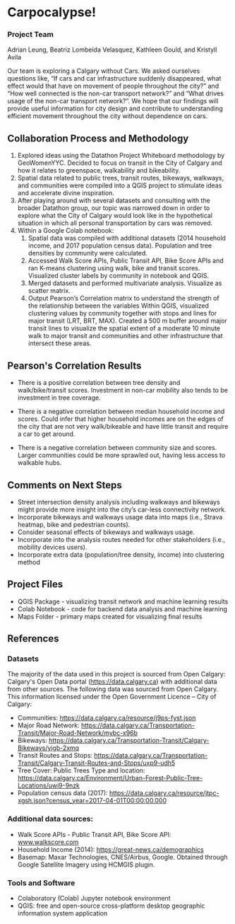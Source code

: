 # Carpocalypse!

### Project Team
Adrian Leung, Beatriz Lombeida Velasquez, Kathleen Gould, and Kristyll Avila 

Our team is exploring a Calgary without Cars. 
We asked ourselves questions like, “If cars and car infrastructure suddenly disappeared, what effect would that have on movement of people throughout the city?” and “How well connected is the non-car transport network?” and “What drives usage of the non-car transport network?”. We hope that our findings will provide useful information for city design and contribute to understanding efficient movement throughout the city without dependence on cars. 

## Collaboration Process and Methodology
1. Explored ideas using the Datathon Project Whiteboard methodology by GeoWomenYYC. Decided to focus on transit in the City of Calgary and how it relates to greenspace, walkability and bikeability.
2. Spatial data related to public trees, transit routes, bikeways, walkways, and communities were compiled into a QGIS project to stimulate ideas and accelerate divine inspiration.
3. After playing around with several datasets and consulting with the broader Datathon group, our topic was narrowed down in order to explore what the City of Calgary would look like in the hypothetical situation in which all personal transportation by cars was removed. 
4. Within a Google Colab notebook: 
    1. Spatial data was compiled with additional datasets (2014 household income, and 2017 population census data). Population and tree densities by community were calculated. 
    2. Accessed Walk Score APIs, Public Transit API, Bike Score APIs and ran K-means clustering using walk, bike and transit scores. Visualized cluster labels by community in notebook and QGIS.
    3. Merged datasets and performed multivariate analysis. Visualize as scatter matrix. 
    4. Output Pearson’s Correlation matrix to understand the strength of the relationship between the variables
Within QGIS, visualized clustering values by community together with stops and lines for major transit (LRT, BRT, MAX). Created a 500 m buffer around major transit lines to visualize the spatial extent of a moderate 10 minute walk to major transit and communities and other infrastructure that intersect these areas. 


## Pearson's Correlation Results 
- There is a positive correlation between tree density and walk/bike/transit scores. Investment in non-car mobility also tends to be investment in tree coverage.

- There is a negative correlation between median household income and scores. Could infer that higher household incomes are on the edges of the city that are not very walk/bikeable and have little transit and require a car to get around.

- There is a negative correlation between community size and scores. Larger communities could be more sprawled out, having less access to walkable hubs.

## Comments on Next Steps
- Street intersection density analysis including walkways and bikeways might provide more insight into the city’s car-less connectivity network.
- Incorporate bikeways and walkways usage data into maps (i.e., Strava heatmap, bike and pedestrian counts).
- Consider seasonal effects of bikeways and walkways usage. 
- Incorporate into the analysis routes needed for other stakeholders (i.e., mobility devices users).
- Incorporate extra data (population/tree density, income) into clustering method 

## Project Files
- QGIS Package - visualizing transit network and machine learning results
- Colab Notebook - code for backend data analysis and machine learning
- Maps Folder - primary maps created for visualizing final results

## References
### Datasets
The majority of the data used in this project is sourced from Open Calgary: Calgary's Open Data portal (https://data.calgary.ca) with additional data from other sources. 
The following data was sourced from Open Calgary. This information licensed under the Open Government Licence – City of Calgary: 
- Communities: https://data.calgary.ca/resource/j9ps-fyst.json 
- Major Road Network: https://data.calgary.ca/Transportation-Transit/Major-Road-Network/mybc-x96b 
- Bikeways: https://data.calgary.ca/Transportation-Transit/Calgary-Bikeways/yigb-2xmq 
- Transit Routes and Stops: https://data.calgary.ca/Transportation-Transit/Calgary-Transit-Routes-and-Stops/uxp9-udh5 
- Tree Cover: Public Trees Type and location: https://data.calgary.ca/Environment/Urban-Forest-Public-Tree-Locations/uwi9-9nzk 
- Population census data (2017): https://data.calgary.ca/resource/jtpc-xgsh.json?census_year=2017-04-01T00:00:00.000

### Additional data sources:
- Walk Score APIs - Public Transit API, Bike Score API: www.walkscore.com
- Household Income (2014): https://great-news.ca/demographics 
- Basemap: Maxar Technologies, CNES/Airbus, Google. Obtained through Google Satellite Imagery using HCMGIS plugin.

### Tools and Software
- Colaboratory (Colab) Jupyter notebook environment
- QGIS: free and open-source cross-platform desktop geographic information system application

